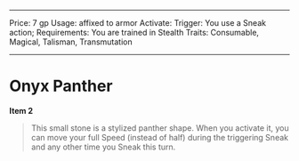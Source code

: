 
---
Price: 7 gp
Usage: affixed to armor
Activate: 
Trigger: You use a Sneak action;
Requirements: You are trained in Stealth
Traits: Consumable, Magical, Talisman, Transmutation

---

# Onyx Panther

**Item 2**

> This small stone is a stylized panther shape. When you activate it, you can move your full Speed (instead of half) during the triggering Sneak and any other time you Sneak this turn.
